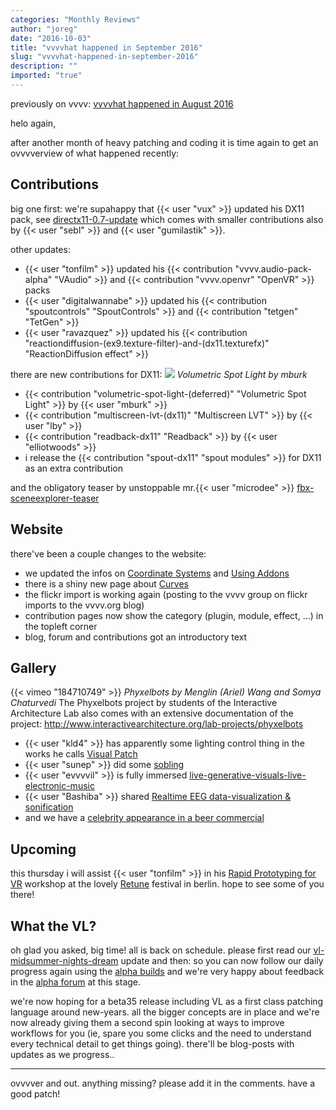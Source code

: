 ```yaml
---
categories: "Monthly Reviews"
author: "joreg"
date: "2016-10-03"
title: "vvvvhat happened in September 2016"
slug: "vvvvhat-happened-in-september-2016"
description: ""
imported: "true"
---
```



previously on vvvv: [vvvvhat happened in August 2016](/blog/2016/vvvvhat-happened-in-august-2016)

helo again,

after another month of heavy patching and coding it is time again to get an ovvvverview of what happened recently: 

## Contributions
big one first: we're supahappy that {{< user "vux" >}} updated his DX11 pack, see [directx11-0.7-update](/blog/2016/directx11-0.7-update) which comes with smaller contributions also by {{< user "sebl" >}} and {{< user "gumilastik" >}}.

other updates:
- {{< user "tonfilm" >}} updated his {{< contribution "vvvv.audio-pack-alpha" "VAudio" >}} and {{< contribution "vvvv.openvr" "OpenVR" >}} packs
- {{< user "digitalwannabe" >}} updated his {{< contribution "spoutcontrols" "SpoutControls" >}} and {{< contribution "tetgen" "TetGen" >}}
- {{< user "ravazquez" >}} updated his {{< contribution "reactiondiffusion-(ex9.texture-filter)-and-(dx11.texturefx)" "ReactionDiffusion effect" >}}

there are new contributions for DX11:
![](screenshot1475352860.png) 
*Volumetric Spot Light by mburk*
- {{< contribution "volumetric-spot-light-(deferred)" "Volumetric Spot Light" >}} by {{< user "mburk" >}}
- {{< contribution "multiscreen-lvt-(dx11)" "Multiscreen LVT" >}} by {{< user "lby" >}}
- {{< contribution "readback-dx11" "Readback" >}} by {{< user "elliotwoods" >}}
- i release the {{< contribution "spout-dx11" "spout modules" >}} for DX11 as an extra contribution 

and the obligatory teaser by unstoppable mr.{{< user "microdee" >}} [fbx-sceneexplorer-teaser](/blog/fbx-sceneexplorer-teaser)

## Website
there've been a couple changes to the website:
- we updated the infos on [Coordinate Systems](https://betadocs.vvvv.org/topics/graphics/direct3d-9/basics/coordinate-systems/index.html) and [Using Addons](https://betadocs.vvvv.org/using-vvvv/patching/using-addons.html)
- there is a shiny new page about [Curves](https://betadocs.vvvv.org/topics/graphics/direct3d-9/geometry/curves/curves.html)
- the flickr import is working again (posting to the vvvv group on flickr imports to the vvvv.org blog)
- contribution pages now show the category (plugin, module, effect, ...) in the topleft corner
- blog, forum and contributions got an introductory text

## Gallery
{{< vimeo "184710749" >}}
*Phyxelbots by Menglin (Ariel) Wang and Somya Chaturvedi*
The Phyxelbots project by students of the Interactive Architecture Lab also comes with an extensive documentation of the project: http://www.interactivearchitecture.org/lab-projects/phyxelbots

- {{< user "kld4" >}} has apparently some lighting control thing in the works he calls [Visual Patch](https://www.youtube.com/watch?v=UhpUk6BtBZw)
- {{< user "sunep" >}} did some [sobling](/blog/sobling)
- {{< user "evvvvil" >}} is fully immersed [live-generative-visuals-live-electronic-music](/blog/live-generative-visuals-live-electronic-music)
- {{< user "Bashiba" >}} shared [Realtime EEG data-visualization & sonification](/blog/real-time-eeg-data-visualization-sonification)
- and we have a [celebrity appearance in a beer commercial](https://www.youtube.com/watch?v=-4sUsKQ_ik8)

## Upcoming
this thursday i will assist {{< user "tonfilm" >}} in his [Rapid Prototyping for VR](/blog/2016/rapid-prototyping-for-vr-with-vvvv-retune-festival) workshop at the lovely [Retune](https://retune.de) festival in berlin. hope to see some of you there!

## What the VL?
oh glad you asked, big time! all is back on schedule. please first read our [vl-midsummer-nights-dream](/blog/2016/vl-midsummer-nights-dream) update and then: so you can now follow our daily progress again using the [alpha builds](https://vvvv.org/downloads/previews) and we're very happy about feedback in the [alpha forum](https://discourse.vvvv.org/) at this stage. 

we're now hoping for a beta35 release including VL as a first class patching language around new-years. all the bigger concepts are in place and we're now already giving them a second spin looking at ways to improve workflows for you (ie, spare you some clicks and the need to understand every technical detail to get things going). there'll be blog-posts with updates as we progress..

---

ovvvver and out. anything missing? please add it in the comments. have a good patch!



